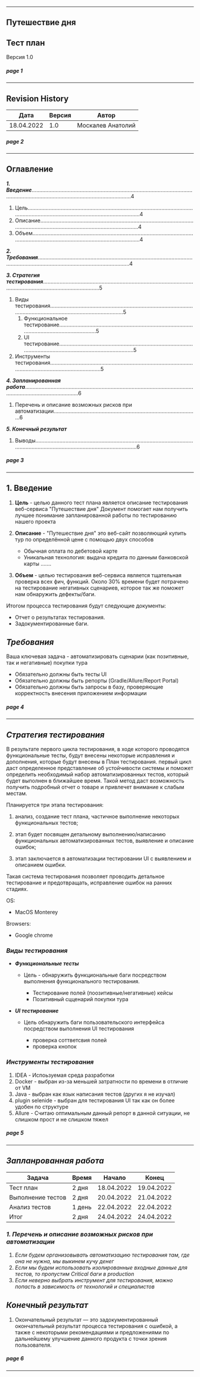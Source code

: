 
------
## **Путешествие дня**

Тест план
--------
Версия 1.0

##### ***page 1***  


-------

## **Revision History**

              
  Дата         | Версия | Автор
------------- | -------|--------- 
18.04.2022    | 1.0    | Москалев Анатолий

##### ***page 2***
----------
## **Оглавление**

***1. Введение***..............................................................................................................................................................................................4
   1. Цель.................................................................................................................................................................................................4
   2. Описание........................................................................................................................................................................................4
   1. Объем..............................................................................................................................................................................................4

***2. Требования***.........................................................................................................................................................................................4

***3. Стратегия тестирования***..................................................................................................................................................................5
1. Виды тестирования.......................................................................................................................................................................5
    1. Функциональное тестирование.........................................................................................................................................5
    1. UI тестирование..................................................................................................................................................................5
  1. Инструменты тестирования........................................................................................................................................................5

***4. Запланированная работа***................................................................................................................................................................6

1. Перечень и описание возможных рисков при автоматизации................................................................................................6

***5. Конечный результат***
   1. Выводы..........................................................................................................................................................................................6
##### ***page 3***
______
## **1. Введение** 
1. **Цель** - целью данного тест плана является описание тестирования веб-сервиса "Путешествие дня"
Документ помогает нам получить лучшее понимание запланированной работы по тестированию нашего проекта

2. **Описание** - "Путешествие дня" это веб-сайт позволяющий купить тур по определённой цене с помощью двух способов

    - Обычная оплата по дебетовой карте
    - Уникальная технология: выдача кредита по данным банковской карты
    .......
1. **Объем** - целью тестирования веб-сервиса является тщательная проверка всех фич, функций.
Около 30% времени будет потрачено на тестирование негативных сценариев, которое так же поможет нам обнаружить дефекты/баги.

Итогом процесса тестирования будут следующие документы:

- Отчет о результатах тестирования.
- Задокументированные баги.

## ***Требования***
Ваша ключевая задача - автоматизировать сценарии (как позитивные, так и негативные) покупки тура

 - Обязательно должны быть тесты UI
 - Обязательно должны быть репорты (Gradle/Allure/Report Portal)
 - Обязательно должны быть запросы в базу, проверяющие корректность внесения приложением информации
##### ***page 4***
-----
## ***Стратегия тестирования***

В результате первого цикла тестирования, в ходе которого проводятся функциональные тесты,
будут внесены некоторые исправления и дополнения, которые будут внесены в План тестирования.
первый цикл даст определенное представление об устойчивости системы и
поможет определить необходимый набор автоматизированных тестов, который будет выполнен в ближайшее время. Такой метод
даст возможность получить подробный отчет о товаре и привлечет
внимание к слабым местам.

Планируется три этапа тестирования:

1. анализ, создание тест плана, частичное выполнение некоторых
функциональных тестов;

2. этап будет посвящен детальному выполнению/написанию функциональных автоматизированных тестов,
выявление и описание ошибок;

3. этап заключается в автоматизации тестировании UI с выявлением и описанием
ошибки.

Такая система тестирования позволяет проводить детальное тестирование и предотвращать,
исправление ошибок на ранних стадиях.

OS:

- MacOS Monterey

Browsers:

- Google chrome 

### ***Виды тестирования***
- ***Функциональные тесты***

   - Цель - обнаружить функциональные баги посредством выполнения функционального тестирования.

     - Тестирование полей (поозитивные/негативные) кейсы
     - Позитивный сцценарий покупки тура

- ***UI тестирование***

  - Цель обнаружить баги пользовательского интерфейса посредством выполнения UI тестирования
  
    - проверка соттветсвия полей
    - проверка кнопок

### ***Инструменты тестирования***

1. IDEA - Испоьзуемая среда разработки 
1. Docker - выбран из-за меньшей затратности по времени в отличие от VM
1. Java - выбран как язык написания тестов (других я не изучал)
1. plugin selenide - выбран для тестирования UI так как он более удобен по структуре
1. Allure - Считаю оптимальным данный репорт в данной ситуации, не слишком прост и не слишком тяжел

##### ***page 5***
-----
## ***Запланрованная работа***

  Задача      | Время  | Начало    | Конец
------------- | -------|-----------|------------
Тест план     | 2 дня | 18.04.2022| 19.04.2022 
Выполнение тестов | 2 дня | 20.04.2022 | 21.04.2022
Анализ тестов | 1 день | 22.04.2022 | 22.04.2022
Итог | 2 дня | 24.04.2022 | 24.04.2022

### ***1. Перечень и описание возможных рисков при автоматизации***

1. *Если будем организовывать автоматизацию тестирования там, где она не нужна, мы выкинем кучу денег*
2. *Если мы будем использовать изолированные входные данные для тестов, то пропустим Critical баги в production*
3. *Если неверно выбрать инструмент для тестирования, можно попасть в зависимость от технологий и специалистов*

## ***Конечный результат***

1. Окончательный результат — это задокументированный окончательный результат процесса тестирования с ошибкой, а также с некоторыми рекомендациями и предложениями по дальнейшему
улучшение данного продукта с точки зрения пользователя.
##### ***page 6***
-----








